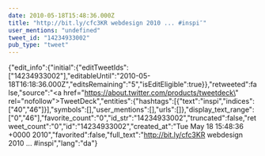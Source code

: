 ```yaml
---
date: 2010-05-18T15:48:36.000Z
title: "http://bit.ly/cfc3KR webdesign 2010 ... #inspi″"
user_mentions: "undefined"
tweet_id: "14234933002"
pub_type: "tweet"
---
```

{"edit_info":{"initial":{"editTweetIds":["14234933002"],"editableUntil":"2010-05-18T16:18:36.000Z","editsRemaining":"5","isEditEligible":true}},"retweeted":false,"source":"<a href=\"https://about.twitter.com/products/tweetdeck\" rel=\"nofollow\">TweetDeck</a>","entities":{"hashtags":[{"text":"inspi","indices":["40","46"]}],"symbols":[],"user_mentions":[],"urls":[]},"display_text_range":["0","46"],"favorite_count":"0","id_str":"14234933002","truncated":false,"retweet_count":"0","id":"14234933002","created_at":"Tue May 18 15:48:36 +0000 2010","favorited":false,"full_text":"http://bit.ly/cfc3KR webdesign 2010 ... #inspi","lang":"da"}

